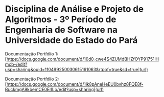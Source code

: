 # Disciplina de Análise e Projeto de Algoritmos - 3º Período de Engenharia de Software na Universidade do Estado do Pará

Documentação Portfólio 1: [https://docs.google.com/document/d/10d0_cwe4S4ZUMdBHZfOYP91751lHmcb-/edit?usp=sharing&ouid=110499250030615161063&rtpof=true&sd=true](url)

Documentação Portfólio 2: [https://docs.google.com/document/d/1ik8pAneHeEU0bvhz8FQE8f-BuckmgA9kbemCE0ErlLo/edit?usp=sharing](url)
